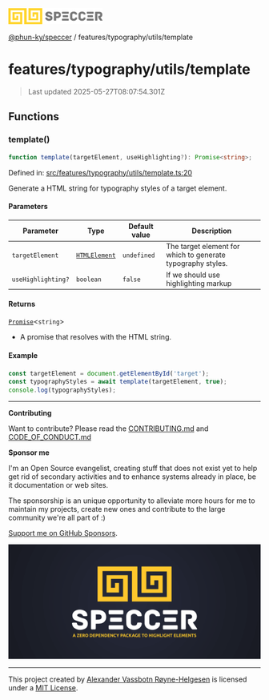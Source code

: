 <div><img alt="SPECCER logo" src="https://raw.githubusercontent.com/phun-ky/speccer/main/public/logo-speccer-horizontal-colored-package.svg?raw=true" style="max-height:32px;"/></div>

[@phun-ky/speccer](../../../README.md) / features/typography/utils/template

# features/typography/utils/template

> Last updated 2025-05-27T08:07:54.301Z

## Functions

### template()

```ts
function template(targetElement, useHighlighting?): Promise<string>;
```

Defined in:
[src/features/typography/utils/template.ts:20](https://github.com/phun-ky/speccer/blob/main/src/features/typography/utils/template.ts#L20)

Generate a HTML string for typography styles of a target element.

#### Parameters

| Parameter          | Type                                                                    | Default value | Description                                                 |
| ------------------ | ----------------------------------------------------------------------- | ------------- | ----------------------------------------------------------- |
| `targetElement`    | [`HTMLElement`](https://developer.mozilla.org/docs/Web/API/HTMLElement) | `undefined`   | The target element for which to generate typography styles. |
| `useHighlighting?` | `boolean`                                                               | `false`       | If we should use highlighting markup                        |

#### Returns

[`Promise`](https://developer.mozilla.org/docs/Web/JavaScript/Reference/Global_Objects/Promise)<`string`>

- A promise that resolves with the HTML string.

#### Example

```ts
const targetElement = document.getElementById('target');
const typographyStyles = await template(targetElement, true);
console.log(typographyStyles);
```

---

**Contributing**

Want to contribute? Please read the
[CONTRIBUTING.md](https://github.com/phun-ky/speccer/blob/main/CONTRIBUTING.md)
and
[CODE_OF_CONDUCT.md](https://github.com/phun-ky/speccer/blob/main/CODE_OF_CONDUCT.md)

**Sponsor me**

I'm an Open Source evangelist, creating stuff that does not exist yet to help
get rid of secondary activities and to enhance systems already in place, be it
documentation or web sites.

The sponsorship is an unique opportunity to alleviate more hours for me to
maintain my projects, create new ones and contribute to the large community
we're all part of :)

[Support me on GitHub Sponsors](https://github.com/sponsors/phun-ky).

![Speccer banner, with logo and slogan: A zero dependency package to annotate or highlight elements](https://github.com/phun-ky/speccer/blob/main/public/speccer-banner.png?raw=true)

---

This project created by [Alexander Vassbotn Røyne-Helgesen](http://phun-ky.net)
is licensed under a [MIT License](https://choosealicense.com/licenses/mit/).
